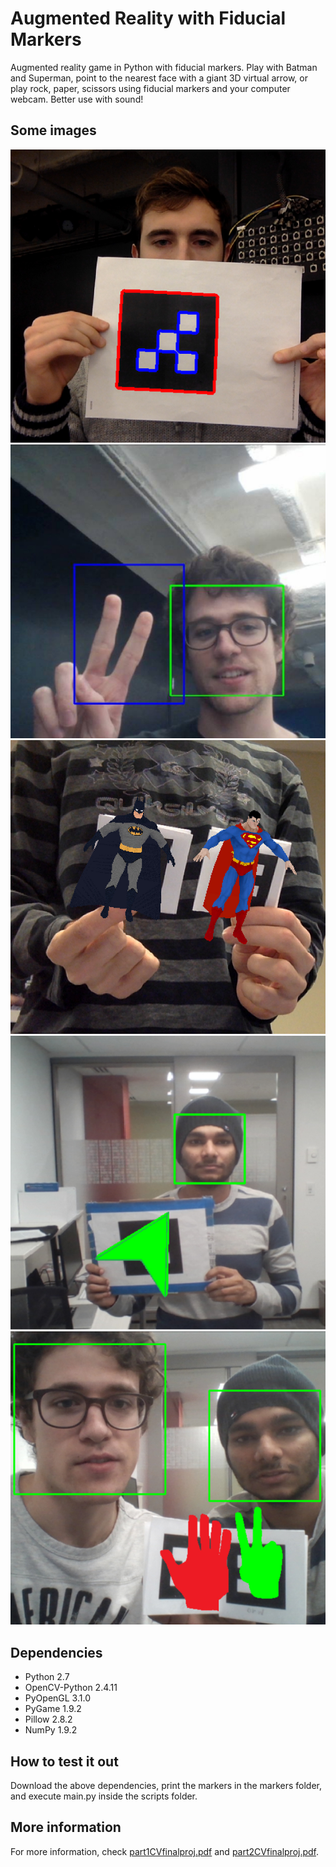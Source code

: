 # Augmented Reality with Fiducial Markers
Augmented reality game in Python with fiducial markers. 
Play with Batman and Superman, point to the nearest face with a giant 3D virtual arrow, or play rock, paper, scissors using fiducial markers and your computer webcam.
Better use with sound!

## Some images
![Fiducial Markers recognition](/README_images/im2.jpg?raw=true "Fiducial Markers recognition")
![Face and gesture recognition](/README_images/im3.jpg?raw=true "Face and gesture recognition")
![3D figures being shown on the markers](/README_images/im1.jpg?raw=true "3D figures being shown on the markers")
![Interact with the environment](/README_images/im4.jpg?raw=true "Interact with the environment")
![Play Rock, Paper, Scissors!](/README_images/im5.jpg?raw=true, "Play Rock, Paper, Scissors too!")

## Dependencies
* Python 2.7
* OpenCV-Python 2.4.11
* PyOpenGL 3.1.0
* PyGame 1.9.2
* Pillow 2.8.2
* NumPy 1.9.2

## How to test it out
Download the above dependencies, print the markers in the markers folder, and execute main.py inside the scripts folder.

## More information
For more information, check [part1CVfinalproj.pdf](part1CVfinalproj.pdf) and [part2CVfinalproj.pdf](part2CVfinalproj.pdf).
